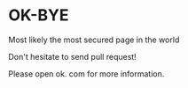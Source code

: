 # OK-BYE
Most likely the most secured page in the world

Don't hesitate to send pull request!

Please open ok. com for more information.
